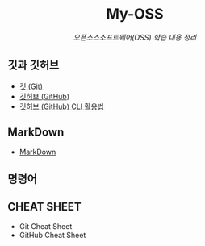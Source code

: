 <div align="center">
  
# My-OSS
*오픈소스소프트웨어(OSS) 학습 내용 정리*

</div>

## 깃과 깃허브
- [깃 (Git)](https://github.com/sumin0731/My-OSS/blob/main/%EA%B9%83%EA%B3%BC%20%EA%B9%83%ED%97%88%EB%B8%8C/%EA%B9%83%20(Git).md)
- [깃허브 (GitHub)](https://github.com/sumin0731/My-OSS/blob/main/%EA%B9%83%EA%B3%BC%20%EA%B9%83%ED%97%88%EB%B8%8C/%EA%B9%83%ED%97%88%EB%B8%8C%20(GitHub).md)
- [깃허브 (GitHub) CLI 활용법](https://github.com/sumin0731/My-OSS/blob/main/%EA%B9%83%EA%B3%BC%20%EA%B9%83%ED%97%88%EB%B8%8C/%EA%B9%83%ED%97%88%EB%B8%8C%20(GitHub)%20CLI%20%ED%99%9C%EC%9A%A9%EB%B2%95.md)


## MarkDown
- [MarkDown](MarkDown.md)

## 명령어


## CHEAT SHEET
- Git Cheat Sheet
- GitHub Cheat Sheet
